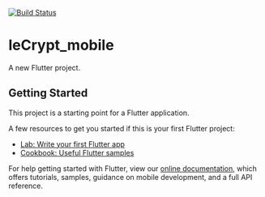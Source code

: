 [![Build Status](https://ci.aayushman.me/api/badges/leCrypt/leCrypt_mobile/status.svg)](https://ci.aayushman.me/leCrypt/leCrypt_mobile)

# leCrypt_mobile

A new Flutter project.

## Getting Started

This project is a starting point for a Flutter application.

A few resources to get you started if this is your first Flutter project:

- [Lab: Write your first Flutter app](https://flutter.dev/docs/get-started/codelab)
- [Cookbook: Useful Flutter samples](https://flutter.dev/docs/cookbook)

For help getting started with Flutter, view our
[online documentation](https://flutter.dev/docs), which offers tutorials,
samples, guidance on mobile development, and a full API reference.
